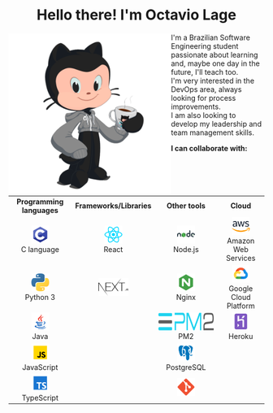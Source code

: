 <div align="center">
  <h1>Hello there! I'm Octavio Lage</h1>
</div>

<img align="left" alt="octocat" src="./assets/img/octocat.png"  height="320" />

I'm a Brazilian Software Engineering student passionate about learning and, maybe one day in the future, I'll teach too. <br/>
I'm very interested in the DevOps area, always looking for process improvements. <br/>
I am also looking to develop my leadership and team management skills.<br/>



<b>I can collaborate with:</b>

<table border="0">
  <tr>
    <td align="center"><b>Programming languages</b></td>
    <td align="center"><b>Frameworks/Libraries</b></td>
    <td align="center"><b>Other tools</b></td>
    <td align="center"><b>Cloud</b></td>
  </tr>
  <tr>
    <td align="center"><div><div><img height="35" alt="C" src="./assets/svg/c.svg" ></div>C language</td>
    <td align="center"><div><img height="35" alt="React" src="./assets/svg/react.svg"></div>React</td>
    <td align="center"><div><img height="35" alt="Node.js" src="./assets/svg/nodejs.svg"></div>Node.js</td>
    <td align="center"><div><img height="35" alt="AWS" src="./assets/svg/aws.svg"></div>Amazon Web Services</td>
  </tr>
  <tr>
    <td align="center"><div><img height="35" alt="Python" src="./assets/svg/python.svg"></div>Python 3</td>
    <td align="center"><div><img height="35" alt="Next.JS" src="./assets/svg/nextjs.svg"></div></td>
    <td align="center"><div><img height="35" alt="Nginx" src="./assets/svg/nginx.svg"></div>Nginx</td>
    <td align="center"><div><img height="35" alt="GCP" src="./assets/svg/gcp.svg"></div>Google Cloud Platform</td>
  </tr>
  <tr>
    <td align="center"><div><img height="35" alt="Java" src="./assets/svg/java.svg" ></div>Java</td>
    <td align="center"><div></div></td>
    <td align="center"><div><img height="35" alt="PM2" src="./assets/svg/pm2.svg"></div>PM2</td>
    <td align="center"><div><img height="35" alt="Heroku" src="./assets/svg/heroku.svg"></div>Heroku</td>
  </tr>
  <tr>
    <td align="center"><div><img height="35" alt="JavaScript" src="./assets/svg/javascript.svg"></div>JavaScript</td>
    <td align="center"><div></div></td>
    <td align="center"><div><img height="35" alt="PostgreSQL" src="./assets/svg/postgresql.svg"></div>PostgreSQL</td>
    <td align="center"><div></div></td>
  </tr>
  <tr>
    <td align="center"><div><img height="35" alt="TypeScript" src="./assets/svg/typescript.svg"></div>TypeScript</td>
    <td align="center"><div></div></td>
    <td align="center"><div><img height="35" alt="Git" src="./assets/svg/git.svg"></div></td>
    <td align="center"><div></div></td>
  </tr>
  
</table>

